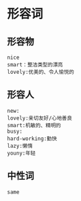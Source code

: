# 形容词

## 形容物
	nice
	smart：整洁类型的漂亮
	lovely:优美的、令人愉悦的


## 形容人
	new:
	lovely:亲切友好/心地善良
	smart:机敏的、精明的
	busy:
	hard-working:勤快
	lazy:懒惰
	youny:年轻

## 中性词
	same